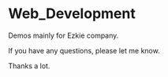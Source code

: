 # Web_Development

Demos mainly for Ezkie company.

If you have any questions, please let me know.

Thanks a lot.
